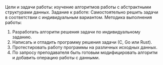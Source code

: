 Цели и задачи работы: изучение алгоритмов работы с абстрактными структурами данных.
Задание к работе: Самостоятельно решить задачи в соответствии с индивидуальным вариантом.
Методика выполнения работы:
1. Разработать алгоритм решения задачи по индивидуальному 
заданию.
2. Написать и отладить программу решения задачи (С, Go или 
Rust).
3. Протестировать работу программы на различных исходных 
данных.
4. По запросу преподавателя быть готовым модифицировать 
алгоритм и добавить операцию работы с данными.
